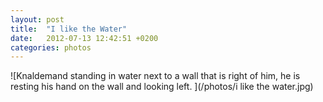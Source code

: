 ```yaml
---
layout: post
title:  "I like the Water"
date:   2012-07-13 12:42:51 +0200
categories: photos
---
```

![Knaldemand standing in water next to a wall that is right of him, he is resting his hand on the wall and looking left. ](/photos/i like the water.jpg)
